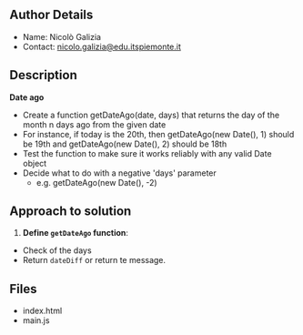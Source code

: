 ## Author Details

* Name:  Nicolò Galizia
* Contact: nicolo.galizia@edu.itspiemonte.it


## Description

**Date ago**
-  Create a function getDateAgo(date, days) that returns the day of the month n days ago from the given date
-  For instance, if today is the 20th, then getDateAgo(new Date(), 1) should be 19th and getDateAgo(new Date(), 2) should be 18th
-  Test the function to make sure it works reliably with any valid Date object
-  Decide what to do with a negative 'days' parameter
      -  e.g. getDateAgo(new Date(), -2)


## Approach to solution

1. **Define `getDateAgo` function**:
-  Check of the days 
-  Return `dateDiff` or return te message.


## Files

* index.html
* main.js